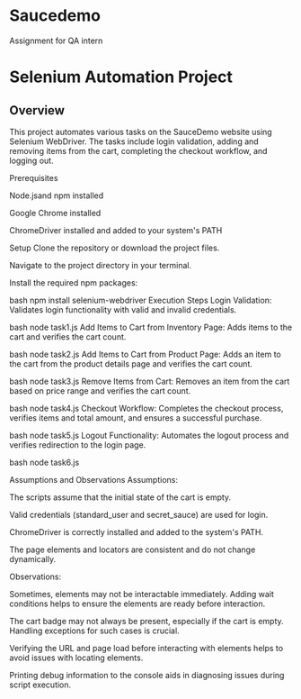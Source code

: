 # Saucedemo
Assignment for QA intern


# Selenium Automation Project

## Overview

This project automates various tasks on the SauceDemo website using Selenium WebDriver. The tasks include login validation, adding and removing items from the cart, completing the checkout workflow, and logging out.

Prerequisites

Node.jsand npm installed

Google Chrome installed

ChromeDriver installed and added to your system's PATH

Setup
Clone the repository or download the project files.

Navigate to the project directory in your terminal.

Install the required npm packages:

bash
npm install selenium-webdriver
Execution Steps
Login Validation: Validates login functionality with valid and invalid credentials.

bash
node task1.js
Add Items to Cart from Inventory Page: Adds items to the cart and verifies the cart count.

bash
node task2.js
Add Items to Cart from Product Page: Adds an item to the cart from the product details page and verifies the cart count.

bash
node task3.js
Remove Items from Cart: Removes an item from the cart based on price range and verifies the cart count.

bash
node task4.js
Checkout Workflow: Completes the checkout process, verifies items and total amount, and ensures a successful purchase.

bash
node task5.js
Logout Functionality: Automates the logout process and verifies redirection to the login page.

bash
node task6.js

Assumptions and Observations
Assumptions:

The scripts assume that the initial state of the cart is empty.

Valid credentials (standard_user and secret_sauce) are used for login.

ChromeDriver is correctly installed and added to the system's PATH.

The page elements and locators are consistent and do not change dynamically.

Observations:

Sometimes, elements may not be interactable immediately. Adding wait conditions helps to ensure the elements are ready before interaction.

The cart badge may not always be present, especially if the cart is empty. Handling exceptions for such cases is crucial.

Verifying the URL and page load before interacting with elements helps to avoid issues with locating elements.

Printing debug information to the console aids in diagnosing issues during script execution.
